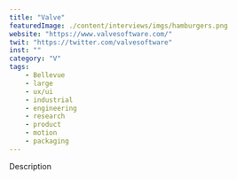 ```yaml
---
title: "Valve"
featuredImage: ./content/interviews/imgs/hamburgers.png
website: "https://www.valvesoftware.com/"
twit: "https://twitter.com/valvesoftware"
inst: ""
category: "V"
tags:
    - Bellevue
    - large
    - ux/ui
    - industrial
    - engineering
    - research
    - product
    - motion
    - packaging
---
```


Description
